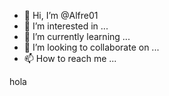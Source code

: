 - 👋 Hi, I’m @Alfre01
- 👀 I’m interested in ...
- 🌱 I’m currently learning ...
- 💞️ I’m looking to collaborate on ...
- 📫 How to reach me ...

<!---
Alfre01/Alfre01 is a ✨ special ✨ repository because its `README.md` (this file) appears on your GitHub profile.
You can click the Preview link to take a look at your changes.
---> hola
